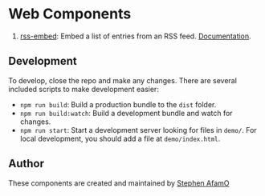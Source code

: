 # Web Components 

1. [rss-embed][rss-embed]: Embed a list of entries from an RSS feed. [Documentation][rss-embed].

## Development

To develop, close the repo and make any changes. There are several included scripts to make development easier:

* `npm run build`: Build a production bundle to the `dist` folder.
* `npm run build:watch`: Build a development bundle and watch for changes.
* `npm run start`: Start a development server looking for files in `demo/`. For local development, you should add a file at `demo/index.html`.

## Author

These components are created and maintained by [Stephen AfamO][stephenafamo]

[stephenafamo]: https://stephenafamo.com
[swish]: https://swish.ink
[rss-embed]: [src/components/rss-embed/README.md]
